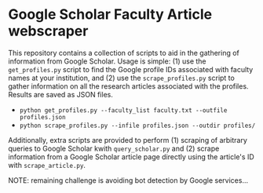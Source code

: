 # Google Scholar Faculty Article webscraper

This repository contains a collection of scripts to aid in the gathering of information from Google Scholar. Usage is simple: (1) use the `get_profiles.py` script to find the Google profile IDs associated with faculty names at your institution, and (2) use the `scrape_profiles.py` script to gather information on all the research articles associated with the profiles. Results are saved as JSON files.

* `python get_profiles.py --faculty_list faculty.txt --outfile profiles.json`
* `python scrape_profiles.py --infile profiles.json --outdir profiles/`

Additionally, extra scripts are provided to perform (1) scraping of arbitrary queries to Google Scholar kwith `query_scholar.py` and (2) scrape information from a Google Scholar article page directly using the article's ID with `scrape_article.py`.

NOTE: remaining challenge is avoiding bot detection by Google services...